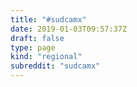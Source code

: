```yaml
---
title: "#sudcamx"
date: 2019-01-03T09:57:37Z
draft: false
type: page
kind: "regional"
subreddit: "sudcamx"
---
```

